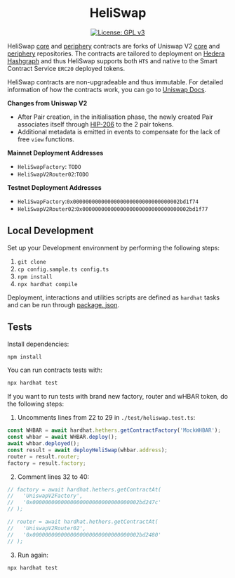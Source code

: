 <div align="center">

# HeliSwap

[![License: GPL v3](https://img.shields.io/badge/License-GPLv3-blue.svg)](https://www.gnu.org/licenses/gpl-3.0)

</div>

HeliSwap [core](./contracts/core) and [periphery](./contracts/periphery) contracts are forks of Uniswap V2 [core](https://github.com/Uniswap/v2-core) and 
[periphery](https://github.com/Uniswap/v2-periphery) repositories. The contracts are tailored to deployment on 
[Hedera Hashgraph](https://hedera.com/) and thus HeliSwap supports both `HTS` and native to the Smart Contract 
Service `ERC20` deployed tokens.

HeliSwap contracts are non-upgradeable and thus 
immutable. For detailed information of how the contracts work, you 
can go to [Uniswap Docs](https://docs.uniswap.org/).

**Changes from Uniswap V2**
- After Pair creation, in the initialisation phase, the newly created Pair associates itself through [HIP-206](https://hips.hedera.com/hip/hip-206) to the 2 
  pair 
  tokens.
- Additional metadata is emitted in events to compensate for the lack of free `view` functions.

**Mainnet Deployment Addresses**
- `HeliSwapFactory`: `TODO`
- `HeliSwapV2Router02`:`TODO`

**Testnet Deployment Addresses**
- `HeliSwapFactory`:`0x0000000000000000000000000000000002bd1f74`
- `HeliSwapV2Router02`:`0x0000000000000000000000000000000002bd1f77`

## Local Development

Set up your Development environment by performing the following steps:
1. `git clone`
2. `cp config.sample.ts config.ts`
3. `npm install`
4. `npx hardhat compile`

Deployment, interactions and utilities scripts are defined as `hardhat` tasks and can be run through [package.
json](./package.json).

## Tests

Install dependencies:
```bash
npm install
```

You can run contracts tests with:
```bash
npx hardhat test
```

If you want to run tests with brand new factory, router and wHBAR token, do the following steps:
1. Uncomments lines from 22 to 29 in `./test/heliswap.test.ts`:
```javascript
const WHBAR = await hardhat.hethers.getContractFactory('MockWHBAR');
const whbar = await WHBAR.deploy();
await whbar.deployed();
const result = await deployHeliSwap(whbar.address);
router = result.router;
factory = result.factory;
```
2. Comment lines 32 to 40:
```javascript
// factory = await hardhat.hethers.getContractAt(
//   'UniswapV2Factory',
//   '0x0000000000000000000000000000000002bd247c'
// );

// router = await hardhat.hethers.getContractAt(
//   'UniswapV2Router02',
//   '0x0000000000000000000000000000000002bd2480'
// );
```
3. Run again:
```bash
npx hardhat test
```
